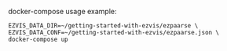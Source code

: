 docker-compose usage example:

```shell
EZVIS_DATA_DIR=~/getting-started-with-ezvis/ezpaarse \
EZVIS_DATA_CONF=~/getting-started-with-ezvis/ezpaarse.json \
docker-compose up
```